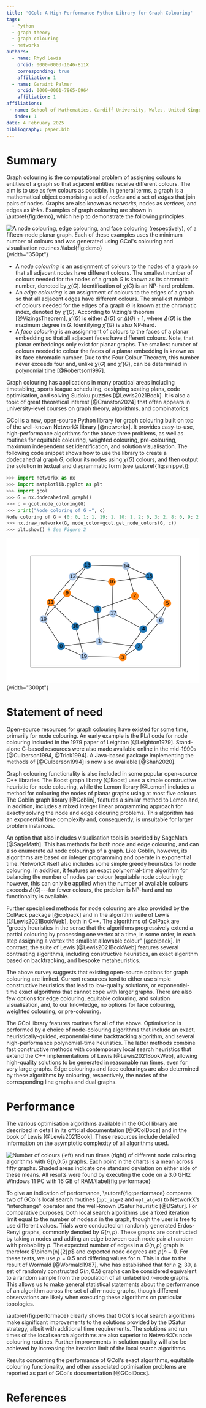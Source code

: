```yaml
---
title: 'GCol: A High-Performance Python Library for Graph Colouring'
tags:
  - Python
  - graph theory
  - graph colouring
  - networks
authors:
  - name: Rhyd Lewis
    orcid: 0000-0003-1046-811X
    corresponding: true
    affiliation: 1
  - name: Geraint Palmer
    orcid: 0000-0001-7865-6964
    affiliation: 1
affiliations:
 - name: School of Mathematics, Cardiff University, Wales, United Kingdom
   index: 1
date: 4 February 2025
bibliography: paper.bib
---
```


# Summary

Graph colouring is the computational problem of assigning colours to entities of
a graph so that adjacent entities receive different colours. The aim is to use
as few colours as possible. In general terms, a graph is a mathematical object
comprising a set of *nodes* and a set of *edges* that join pairs of nodes.
Graphs are also known as *networks*, nodes as *vertices*, and edges as *links*.
Examples of graph colouring are shown in \autoref{fig:demo}, which help to demonstrate the following principles.

![A node colouring, edge colouring, and face colouring (respectively), of a
fifteen-node planar graph. Each of these examples uses the minimum number of
colours and was generated using GCol's colouring and visualisation
routines.\label{fig:demo}](output_00_01_02_combined.png){width="350pt"}

- A *node colouring* is an assignment of colours to the nodes of a graph so that
  all adjacent nodes have different colours. The smallest number of colours
  needed for the nodes of a graph $G$ is known as its chromatic number, denoted
  by $\chi(G)$. Identification of $\chi(G)$ is an NP-hard problem.
- An *edge colouring* is an assignment of colours to the edges of a graph so
  that all adjacent edges have different colours. The smallest number of colours
  needed for the edges of a graph $G$ is known at the chromatic index, denoted
  by $\chi'(G)$. According to Vizing's theorem [@VizingsTheorem], $\chi'(G)$ is
  either $\Delta(G)$ or $\Delta(G)+1$, where $\Delta(G)$ is the maximum degree
  in $G$. Identifying $\chi'(G)$ is also NP-hard. 
- A *face colouring* is an assignment of colours to the faces of a planar
  embedding so that all adjacent faces have different colours. Note, that planar
  embeddings only exist for planar graphs. The smallest number of colours needed
  to colour the faces of a planar embedding is known as its face chromatic
  number. Due to the Four Colour Theorem, this number never exceeds four and,
  unlike $\chi(G)$ and $\chi'(G)$, can be determined in polynomial time
  [@Robertson1997].

Graph colouring has applications in many practical areas including timetabling,
sports league scheduling, designing seating plans, code optimisation, and
solving Sudoku puzzles [@Lewis2021Book]. It is also a topic of great theoretical
interest [@Cranston2024] that often appears in university-level courses on graph
theory, algorithms, and combinatorics.
  
GCol is a new, open-source Python library for graph colouring built on top of
the well-known NetworkX library [@networkx]. It provides easy-to-use,
high-performance algorithms for the above three problems, as well as routines
for equitable colouring, weighted colouring, pre-colouring, maximum independent
set identification, and solution visualisation. The following code snippet shows
how to use the library to create a dodecahedral graph $G$, colour its nodes
using $\chi(G)$ colours, and then output the solution in textual and
diagrammatic form (see \autoref{fig:snippet}):

```python
>>> import networkx as nx
>>> import matplotlib.pyplot as plt
>>> import gcol
>>> G = nx.dodecahedral_graph()
>>> c = gcol.node_coloring(G)
>>> print("Node coloring of G =", c)
Node coloring of G = {0: 0, 1: 1, 19: 1, 10: 1, 2: 0, 3: 2, 8: 0, 9: 2, 18: 0, 11: 2, 6: 1, 7: 2, 4: 0, 5: 2, 13: 0, 12: 1, 14: 1, 15: 0, 16: 2, 17: 1}
>>> nx.draw_networkx(G, node_color=gcol.get_node_colors(G, c))
>>> plt.show() # See Figure 2
```

![Output from the code snippet.\label{fig:snippet}](Figure_2.png){width="300pt"}


# Statement of need

Open-source resources for graph colouring have existed for some time, primarily
for node colouring. An early example is the PL/I code for node colouring
included in the 1979 paper of Leighton [@Leighton1979]. Stand-alone C-based
resources were also made available online in the mid-1990s
[@Culberson1994, @Trick1994]. A Java-based package implementing the methods of
[@Culberson1994] is now also available [@Shah2020].
  
Graph colouring functionality is also included in some popular open-source C++
libraries. The Boost graph library [@Boost] uses a simple constructive heuristic
for node colouring, while the Lemon library [@Lemon] includes a method for
colouring the nodes of planar graphs using at most five colours. The Goblin
graph library [@Goblin], features a similar method to Lemon and, in addition,
includes a mixed integer linear programming approach for exactly solving the
node and edge colouring problems. This algorithm has an exponential time
complexity and, consequently, is unsuitable for larger problem instances. 
  
An option that also includes visualisation tools is provided by SageMath
[@SageMath]. This has methods for both node and edge colouring, and can also
enumerate *all* node colourings of a graph. Like Goblin, however, its algorithms
are based on integer programming and operate in exponential time. NetworkX
itself also includes some simple greedy heuristics for node colouring. In
addition, it features an exact polynomial-time algorithm for balancing the
number of nodes per colour (equitable node colouring); however, this can only be
applied when the number of available colours exceeds $\Delta(G)$---for fewer
colours, the problem is NP-hard and no functionality is available. 
  
Further specialised methods for node colouring are also provided by the ColPack
package [@colpack] and in the algorithm suite of Lewis [@Lewis2021BookWeb], both
in C++. The algorithms of ColPack are "greedy heuristics in the sense that the algorithms progressively extend a partial colouring by processing one vertex at
a time, in some order, in each step assigning a vertex the smallest allowable
colour" [@colpack]. In contrast, the suite of Lewis [@Lewis2021BookWeb]
features several contrasting algorithms, including constructive heuristics, an
exact algorithm based on backtracking, and bespoke metaheuristics. 
  
The above survey suggests that existing open-source options for graph colouring
are limited. Current resources tend to either use simple constructive heuristics
that lead to low-quality solutions, or exponential-time exact algorithms that
cannot cope with larger graphs. There are also few options for edge colouring,
equitable colouring, and solution visualisation, and, to our knowledge, no
options for face colouring, weighted colouring, or pre-colouring.
  
The GCol library features routines for all of the above. Optimisation is
performed by a choice of node-colouring algorithms that include an exact,
heuristically-guided, exponential-time backtracking algorithm, and several
high-performance polynomial-time heuristics. The latter methods combine fast
constructive methods with contemporary local search heuristics that extend the
C++ implementations of Lewis [@Lewis2021BookWeb], allowing high-quality
solutions to be generated in reasonable run times, even for very large graphs.
Edge colourings and face colourings are also determined by these algorithms by
colouring, respectively, the nodes of the corresponding line graphs and dual
graphs. 

# Performance

The various optimisation algorithms available in the GCol library are described
in detail in its official documentation [@GColDocs] and in the book of Lewis
[@Lewis2021Book]. These resources include detailed information on the asymptotic
complexity of all algorithms used.

![Number of colours (left) and run times (right) of different node colouring
algorithms with $G(n,0.5)$ graphs. Each point in the charts is a mean across
fifty graphs. Shaded areas indicate one standard deviation on either side of
these means. All results were found by executing the code on a 3.0 GHtz Windows
11 PC with 16 GB of RAM.\label{fig:performace}](output_30_31_combined)

To give an indication of performance, \autoref{fig:performace} compares two of
GCol's local search routines (`opt_alg=2` and `opt_alg=3`) to NetworkX’s
"interchange" operator and the well-known DSatur heuristic [@DSatur]. For
comparative purposes, both local search algorithms use a fixed iteration limit
equal to the number of nodes $n$ in the graph, though the user is free to use
different values. Trials were conducted on randomly generated Erdos-Renyi
graphs, commonly denoted by $G(n,p)$. These graphs are constructed by taking $n$
nodes and adding an edge between each node pair at random with probability $p$.
The expected number of edges in a $G(n,p)$ graph is therefore $\binom{n}{2}p$
and expected node degrees are $p(n-1)$. For these tests, we use $p=0.5$ and
differing values for $n$. This is due to the result of Wormald [@Wormald1987],
who has established that for $n\gtrapprox 30$, a set of randomly constructed
$G(n,0.5)$ graphs can be considered equivalent to a random sample from the
population of all unlabelled $n$-node graphs. This allows us to make general
statistical statements about the performance of an algorithm across the set of
all $n$-node graphs, though different observations are likely when executing
these algorithms on particular topologies.
  
\autoref{fig:performace} clearly shows that GCol's local search algorithms make
significant improvements to the solutions provided by the DSatur strategy,
albeit with additional time requirements. The solutions and run times of the
local search algorithms are also superior to NetworkX’s node colouring routines.
Further improvements in solution quality will also be achieved by increasing the
iteration limit of the local search algorithms. 
  
Results concerning the performance of GCol's exact algorithms, equitable
colouring functionality, and other associated optimisation problems are reported
as part of GCol's documentation [@GColDocs].

# References
